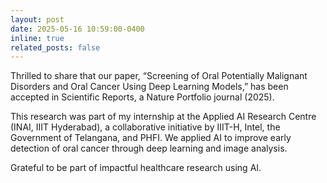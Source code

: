 ```yaml
---
layout: post
date: 2025-05-16 10:59:00-0400
inline: true
related_posts: false
---
```


Thrilled to share that our paper, “Screening of Oral Potentially Malignant Disorders and Oral Cancer Using Deep Learning Models,” has been accepted in Scientific Reports, a Nature Portfolio journal (2025).

This research was part of my internship at the Applied AI Research Centre (INAI, IIIT Hyderabad), a collaborative initiative by IIIT-H, Intel, the Government of Telangana, and PHFI. We applied AI to improve early detection of oral cancer through deep learning and image analysis.

Grateful to be part of impactful healthcare research using AI.
